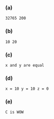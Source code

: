 ### **(a)**  
```32765 200```

### **(b)**
```10 20```

### **(c)**
```x and y are equal```

### **(d)**
```x = 10 y = 10 z = 0```

### **(e)**
```C is WOW```


